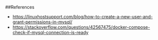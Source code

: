 ##References
- https://linuxhostsupport.com/blog/how-to-create-a-new-user-and-grant-permissions-in-mysql/
- https://stackoverflow.com/questions/42567475/docker-compose-check-if-mysql-connection-is-ready
